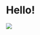# Hello!

<a href="https://profile.codersrank.io/user/pomelchenko" align="center"><img src="https://cr-skills-chart-widget.azurewebsites.net/api/api?username=pomelchenko&skills=c,go,php,python&show-other-skills=true&bg=transparent&branding=false"></a>
